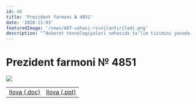 ```yaml
---
id: 48
title: 'Prezident farmoni № 4851'
date: '2020-11-03'
featuredImage: '/news/AKT-sohasi-rivojlantiriladi.png'
description: "“Axborot texnologiyalari sohasida ta'lim tizimini yanada takomillashtirish, ilmiy tadqiqotlarni rivojlantirish va ularni IT-industriya bilan integratsiya qilish chora-tadbirlari to'g'risida”gi Prezident qarori mazmun-mohiyati va ahamiyati (PQ–4851-son, 06.10.2020 y.)"
---
```


# Prezident farmoni № 4851

![](/news/48/AKT-sohasi-rivojlantiriladi.png)

|                                                                |                                                               |
| -------------------------------------------------------------- | ------------------------------------------------------------- |
| <a href="/news/48/pf-4851.docx" target="_blank">Ilova (.doc)</a> | <a href="/news/48/pf-4851.ppt" target="_blank">Ilova (.ppt)</a> |
